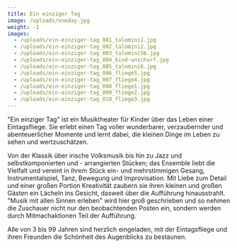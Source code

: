 ```yaml
---
title: Ein einziger Tag
image: /uploads/oneday.jpg
weight: -1
images:
  - /uploads/ein-einziger-tag_001_talomini1.jpg
  - /uploads/ein-einziger-tag_002_talomini2.jpg
  - /uploads/ein-einziger-tag_003_talomini5b.jpg
  - /uploads/ein-einziger-tag_004_kind-unscharf.jpg
  - /uploads/ein-einziger-tag_005_talomini6.jpg
  - /uploads/ein-einziger-tag_006_fliege5.jpg
  - /uploads/ein-einziger-tag_007_fliege4.jpg
  - /uploads/ein-einziger-tag_008_fliege1.jpg
  - /uploads/ein-einziger-tag_009_fliege2.jpg
  - /uploads/ein-einziger-tag_010_fliege3.jpg
---
```


"Ein einziger Tag" ist ein Musiktheater für Kinder über das Leben einer
Eintagsfliege. Sie erlebt einen Tag voller wunderbarer, verzaubernder und
abenteuerlicher Momente und lernt dabei, die kleinen Dinge im Leben zu sehen
und wertzuschätzen.

<!--more-->

Von der Klassik über irische Volksmusik bis hin zu Jazz und selbstkomponierten
und - arrangierten Stücken; das Ensemble liebt die Vielfalt und vereint in
ihrem Stück ein- und mehrstimmigen Gesang, Instrumentalspiel, Tanz, Bewegung
und Improvisation. Mit Liebe zum Detail und einer großen Portion Kreativität
zaubern sie ihren kleinen und großen Gästen ein Lächeln ins Gesicht, dasweit
über die Aufführung hinausstrahlt. "Musik mit allen Sinnen erleben" wird hier
groß geschrieben und so nehmen die Zuschauer nicht nur den beobachtenden Posten
ein, sondern werden durch Mitmachaktionen Teil der Aufführung.

Alle von 3 bis 99 Jahren sind herzlich eingeladen, mit der Eintagsfliege und
ihren Freunden die Schönheit des Augenblicks zu bestaunen.

